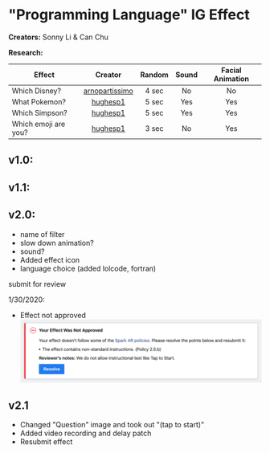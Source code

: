 # "Programming Language" IG Effect

**Creators:** Sonny Li & Can Chu

**Research:**

| Effect       | Creator         | Random | Sound | Facial Animation
| ------------- |:-------------:|:---:|:---:|:---:|
| Which Disney? | [arnopartissimo](https://www.instagram.com/arnopartissimo) | 4 sec | No | No |
| What Pokemon? | [hughesp1](https://www.instagram.com/hughesp1) |   5 sec | Yes | Yes |
| Which Simpson? | [hughesp1](https://www.instagram.com/hughesp1) |  5 sec | Yes | Yes |
| Which emoji are you? | [hughesp1](https://www.instagram.com/hughesp1) | 3 sec | No | Yes |

v1.0:
- 

v1.1:
-




v2.0:
-

- name of filter
- slow down animation?
- sound?
- Added effect icon
- language choice (added lolcode, fortran)


submit for review

1/30/2020:

- Effect not approved
![Effect not approved](not_approved.png)

v2.1
-

- Changed "Question" image and took out "(tap to start)"
- Added video recording and delay patch
- Resubmit effect
